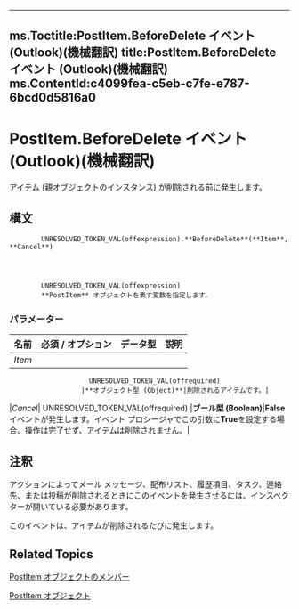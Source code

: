 

---
ms.Toctitle:PostItem.BeforeDelete イベント (Outlook)(機械翻訳)
title:PostItem.BeforeDelete イベント (Outlook)(機械翻訳)
ms.ContentId:c4099fea-c5eb-c7fe-e787-6bcd0d5816a0
---
# PostItem.BeforeDelete イベント (Outlook)(機械翻訳)




アイテム (親オブジェクトのインスタンス) が削除される前に発生します。

## 構文

            UNRESOLVED_TOKEN_VAL(offexpression).**BeforeDelete**(**Item**, **Cancel**)




            UNRESOLVED_TOKEN_VAL(offexpression)
            **PostItem** オブジェクトを表す変数を指定します。

### パラメーター

|**名前**|**必須 / オプション**|**データ型**|**説明**|
|---|---|---|---|
|*Item*|
                        UNRESOLVED_TOKEN_VAL(offrequired)
                      |**オブジェクト型 (Object)**|削除されるアイテムです。|
|*Cancel*|
                        UNRESOLVED_TOKEN_VAL(offrequired)
                      |**ブール型 (Boolean)**|**False**イベントが発生します。イベント プロシージャでこの引数に**True**を設定する場合、操作は完了せず、アイテムは削除されません。|





## 注釈
アクションによってメール メッセージ、配布リスト、履歴項目、タスク、連絡先、または投稿が削除されるときにこのイベントを発生させるには、インスペクターが開いている必要があります。



このイベントは、アイテムが削除されるたびに発生します。



## Related Topics

[PostItem オブジェクトのメンバー](5b150db1-c96d-0721-ec36-d5b5ebc20fd8.md)

[PostItem オブジェクト](de44065d-4e93-315a-279f-7b92f09c0465.md)





